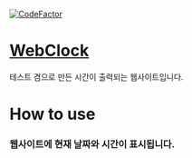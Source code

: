 [![CodeFactor](https://www.codefactor.io/repository/github/errror404/webclock/badge)](https://www.codefactor.io/repository/github/errror404/webclock)
# [WebClock](https://.errror.site/)
테스트 겸으로 만든 시간이 출력되는 웹사이트입니다.
# How to use
### 웹사이트에 현재 날짜와 시간이 표시됩니다.
